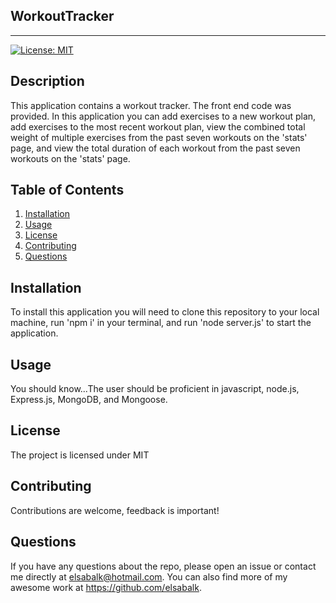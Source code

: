 ## WorkoutTracker
---------------------------------------------------------------------
[![License: MIT](https://img.shields.io/badge/License-MIT-yellow.svg)](https://opensource.org/licenses/MIT)

## Description 
This application contains a workout tracker. The front end code was provided. In this application you can add exercises to a new workout plan, add exercises to the most recent workout plan, view the combined total weight of multiple exercises from the past seven workouts on the 'stats' page, and view the total duration of each workout from the past seven workouts on the 'stats' page.

## Table of Contents
1. [Installation](#installation)
2. [Usage](#usage)
3. [License](#license)
4. [Contributing](#contributing) 
5. [Questions](#questions)

## Installation
To install this application you will need to clone this repository to your local machine, run 'npm i' in your terminal, and run 'node server.js' to start the application. 

## Usage
You should know...The user should be proficient in javascript, node.js, Express.js, MongoDB, and Mongoose.

## License
The project is licensed under MIT


## Contributing
Contributions are welcome, feedback is important!

## Questions
If you have any questions about the repo, please open an issue or contact me directly at elsabalk@hotmail.com. You can also find more of my awesome work at https://github.com/elsabalk. 